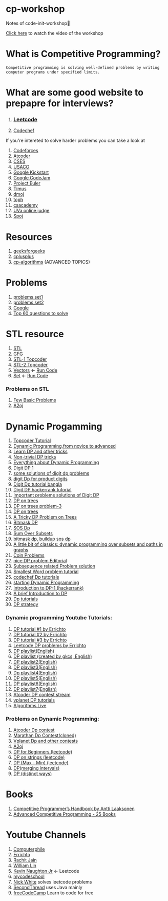 # cp-workshop
Notes of code-init-workshop📝

[Click here](https://youtu.be/JVE3-sxTcaM) to watch the video of the workshop

# What is Competitive Programming?
```
Competitive programming is solving well-defined problems by writing computer programs under specified limits.
```

# What are some good website to prepapre for interviews?
 1) ### **[Leetcode](https://www.codechef.com/)**
 2) [Codechef](https://leetcode.com/)

If you're intereted to solve harder problems you can take a look at 
1) [Codeforces](https://codeforces.com/)<br>
2) [Atcoder](https://atcoder.jp/)<br>
3) [CSES](https://cses.fi/problemset/)<br>
4) [USACO](http://www.usaco.org/index.php?page=contests)<br>
5) [Google Kickstart](https://codingcompetitions.withgoogle.com/kickstart/archive)<br>
6) [Google CodeJam](https://codingcompetitions.withgoogle.com/codejam/archive)<br>
7) [Project Euler](https://projecteuler.net/archives)<br>
8) [Timus](https://acm.timus.ru/problemset.aspx)<br>
9) [dmoj](https://dmoj.ca/problems/)<br>
10) [toph](https://toph.co/problems)<br>
11) [csacademy](https://csacademy.com/contest/interview-archive/)<br>
12) [UVa online judge](https://onlinejudge.org/index.php?option=com_onlinejudge&Itemid=13)<br>
13) [Spoj](https://www.spoj.com/problems/classical/)<br>

# Resources
1) [geeksforgeeks](https://www.geeksforgeeks.org/)
2) [cplusplus](https://www.cplusplus.com/doc/tutorial/)
3) [cp-algorithms](https://cp-algorithms.com/) (ADVANCED TOPICS)

# Problems
1) [problems set1](https://github.com/rajathpi/cp-workshop/blob/main/Leetcode%20Preparation.pdf)
2) [problems set2](https://github.com/rajathpi/cp-workshop/blob/main/DataStructures.pdf)
3) [Google](https://leetcode.com/list/5ysk3zs5)
4) [Top 60 questions to solve](https://leetcode.com/list/5ykwp077)

# STL resource
1) [STL](http://www.martinbroadhurst.com/stl/table_of_contents.html)
2) [GFG](https://www.geeksforgeeks.org/the-c-standard-template-library-stl/)
3) [STL-1 Topcoder](https://www.topcoder.com/thrive/articles/Power%20up%20C++%20with%20the%20Standard%20Template%20Library%20Part%20One)
4) [STL-2 Topcoder](https://www.topcoder.com/thrive/articles/Power%20up%20C++%20with%20the%20Standard%20Template%20Library%20Part%20Two:%20Advanced%20Uses)
5) [Vectors](https://github.com/rajathpi/cp-workshop/blob/main/vector.cpp)  **<-**  [Run Code](https://ideone.com/71rAMc)
6) [Set](https://github.com/rajathpi/cp-workshop/blob/main/SET%20.cpp)  **<-**  [Run Code](https://ideone.com/6xKNNx)

### Problems on STL
1) [Few Basic Problems](https://www.hackerearth.com/login/?next=/challenges/competitive/code-monk-c-stl/problems/)
2) [A2oj](https://a2oj.com/Category166.html)

# Dynamic Progamming

1) [Topcoder Tutorial](https://www.topcoder.com/community/competitive-programming/tutorials/dynamic-programming-from-novice-to-advanced/)
2) [Dynamic Programming,from novice to advanced](https://www.cnblogs.com/drizzlecrj/archive/2007/10/26/939159.html)
3) [Learn DP and other tricks](https://www.codechef.com/certification/data-structures-and-algorithms/prepare#foundation)
4) [Non-trivial DP tricks](https://codeforces.com/blog/entry/47764)
5) [Everything about Dynamic Programming](https://codeforces.com/blog/entry/43256)
6) [Digit DP 1](https://codeforces.com/blog/entry/53960)
7) [some solutions of digit dp problems](https://codeforces.com/blog/entry/7221)
8) [digit Dp for product digits](https://codeforces.com/blog/entry/53286)
9) [Digit Dp tutorial bangla](http://shakilcompetitiveprogramming.blogspot.com/2015/09/digit-dp.html)
10) [Digit DP hackerrank tutorial](https://www.hackerrank.com/topics/digit-dp)
11) [Important problems solutions of Digit DP](http://gautamdegitdp.blogspot.com/)
12) [DP on trees](https://codeforces.com/blog/entry/20935)
13) [DP on trees problem-3](https://codeforces.com/blog/entry/63257)
14) [DP on trees](https://www.commonlounge.com/discussion/8573ee40c4cb4673824c867715a5bc7b)
15) [A Tricky DP Problem on Trees](http://rachitiitr.blogspot.com/2017/05/a-tricky-dp-problem-on-trees.html)
16) [Bitmask DP](https://www.hackerearth.com/practice/algorithms/dynamic-programming/bit-masking/tutorial/)
17) [SOS Dp](https://codeforces.com/blog/entry/45223)
18) [Sum Over Subsets](https://www.geeksforgeeks.org/sum-subsets-dynamic-programming/)
19) [bitmask dp, buildup sos dp](https://algowarehouse.blogspot.com/2018/01/bitmask-dp-buildup-to-sos-dp-pt-2.html)
20) [A little bit of classics: dynamic programming over subsets and paths in graphs](https://codeforces.com/blog/entry/337)
21) [Coin Problems](https://writeoption.medium.com/coin-problem-lets-code-2-0-83b607bdcfdc)
22) [nice DP problem Editorial](https://medium.com/spidernitt/problem-c-codeforces-round-455-293ac65c10d6)
23) [Subsequence related Problem solution](https://writeoption.medium.com/subsequence-of-length-3-2766e834303b)
24) [Smallest Word problem tutorial](https://medium.com/spidernitt/smallest-word-e98611c09555)
25) [codechef Dp tutorials](https://www.codechef.com/wiki/tutorial-dynamic-programming)
26) [starting Dynamic Programming](https://www.quora.com/How-can-one-start-solving-dynamic-programming-problems)
27) [Introduction to DP-1 (hackerrank)](https://www.hackerearth.com/practice/algorithms/dynamic-programming/introduction-to-dynamic-programming-1/tutorial/)
28) [A brief Introduction to DP](https://drive.google.com/file/d/1K68sWVc5e4MnyACr2i5sLKWIhShn638S/view)
29) [Dp tutorials](https://www.vplanetcoding.com/course2#698A)
30) [DP strategy](https://www.quora.com/How-can-I-be-perfect-in-dynamic-programming-How-should-I-practice/answer/Bohdan-Pryshchenko?ch=10&share=9a742611&srid=DDSy)

### Dynamic programming Youtube Tutorials:

1) [DP tutorial #1 by Errichto](https://youtu.be/YBSt1jYwVfU)
2) [DP tutorial #2 by Errichto](https://youtu.be/1mtvm2ubHCY)
3) [DP tutorial #3 by Errichto](https://youtu.be/pwpOC1dph6U)
4) [Leetcode DP problems by Errichto](https://youtu.be/8RIqJDDgtU8)
5) [DP playlist(English)](https://youtube.com/playlist?list=PLamzFoFxwoNjtJZoNNAlYQ_Ixmm2s-CGX)
6) [DP playlist (created by gkcs, English)](https://www.youtube.com/playlist?list=PLMCXHnjXnTnto1pZVvH7rbZ9W5neZ7Yhc)
7) [DP playlist2(English)](https://www.youtube.com/playlist?list=PLiQ766zSC5jM2OKVr8sooOuGgZkvnOCTI)
8) [DP playlist3(English)](https://www.youtube.com/playlist?list=PLrmLmBdmIlpsHaNTPP_jHHDx_os9ItYXr)
9) [Dp playlist4(English)](https://www.youtube.com/playlist?list=PLJULIlvhz0rE83NKhnq7acXYIeA0o1dXb)
10) [DP playlist5(English)](https://www.youtube.com/playlist?list=PLqM7alHXFySGbXhWx7sBJEwY2DnhDjmxm)
11) [DP playlist6(English)](https://www.youtube.com/playlist?list=PLfBJlB6T2eOtMXgK3FLUTawHjzpIEySHF)
12) [DP playlist7(English)](https://www.youtube.com/playlist?list=PLawezQIZQjju9cZPjjD1vQK8IuNxcRD8u)
13) [Atcoder DP contest stream](https://www.youtube.com/watch?v=FAQxdm0bTaw)
14) [vplanet DP tutorials](https://www.youtube.com/channel/UCdNNY8Y8meG3z9Wy6MTzcLg/videos)
15) [Algorithms Live](https://www.youtube.com/channel/UCBLr7ISa_YDy5qeATupf26w/featured)

### Problems on Dynamic Programming:
1) [Atcoder Dp contest](https://atcoder.jp/contests/dp/tasks)
2) [Marathan Dp Contest(cloned)](https://vjudge.net/contest/202878)
3) [Vplanet Dp and other contests](https://codeforces.com/group/hK6hgc8x94/contests)
4) [A2oj](https://a2oj.com/Category33.html)
5) [DP for Beginners (leetcode)](https://leetcode.com/list/5yki62o1)
6) [DP on strings (leetcode)](https://leetcode.com/list/5yk73e2v)
7) [DP (Max - Min) (leetcode)](https://leetcode.com/list/5yk773i6)
8) [DP(merging intervals)](https://leetcode.com/list/5yk7vj6m)
9) [DP (distinct ways)](https://leetcode.com/list/5yk7a24s)

# Books
1) [Competitive Programmer’s Handbook by Antti Laaksonen](https://cses.fi/book/book.pdf)
2) [Advanced Competitive Programming - 25 Books](https://archive.org/details/advanced-competitive-programming/Advanced-Data-Structure)

# Youtube Channels
1) [Computerphile](https://www.youtube.com/user/Computerphile)
2) [Errichto](https://www.youtube.com/channel/UCBr_Fu6q9iHYQCh13jmpbrg)
3) [Rachit Jain](https://www.youtube.com/channel/UC9fDC_eBh9e_bogw87DbGKQ)
4) [William Lin](https://www.youtube.com/channel/UCKuDLsO0Wwef53qdHPjbU2Q)
5) [Kevin Naughton Jr](https://www.youtube.com/c/KevinNaughtonJr) <- Leetcode
6) [mycodeschool](https://www.youtube.com/user/mycodeschool)
7) [Nick White](https://www.youtube.com/channel/UC1fLEeYICmo3O9cUsqIi7HA) solves leetcode problems
8) [SecondThread](https://www.youtube.com/channel/UCXbCohpE9IoVQUD2Ifg1d1g) uses Java mainly
9) [freeCodeCamp](https://www.youtube.com/channel/UC8butISFwT-Wl7EV0hUK0BQ) Learn to code for free


